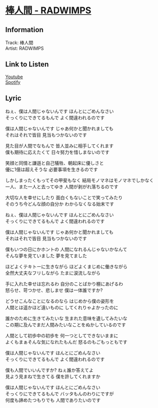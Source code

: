 # [棒人間 - RADWIMPS](https://j-lyric.net/artist/a04ac97/l03da1e.html)  
## Information  
Track: 棒人間  
Artist: RADWIMPS  
## Link to Listen  
[Youtube](#)  
[Spotify](#)  
## Lyric  
ねぇ、僕は人間じゃないんです ほんとにごめんなさい  
そっくりにできてるもんで よく間違われるのです  
  
僕は人間じゃないんです じゃあ何かと聞かれましても  
それはそれで皆目 見当もつかないのです  
  
見た目が人間でなもんで 皆人並みに相手してくれます  
僕も期待に応えたくて 日々努力を惜しまないのです  
  
笑顔と同情と謙遜と自己犠牲、朝起床に優しさと  
優に1億は超えそうな 必要事項を生きるのです  
  
しかしまったくもってその甲斐もなく 結局モノマネはモノマネでしかなく  
一人、また一人と去ってゆき 人間が剥がれ落ちるのです  
  
大切な人を幸せにしたり 面白くもないことで笑ってみたり  
そのうち今どんな顔の自分か わからなくなる始末です  
  
ねぇ、僕は人間じゃないんです ほんとにごめんなさい  
そっくりにできてるもんで よく間違われるのです  
  
僕は人間じゃないんです じゃあ何かと聞かれましても  
それはそれで皆目 見当もつかないのです  
  
僕もいつの日にかホントの 人間になれるんじゃないかなんて  
そんな夢を見ていました 夢を見てました  
  
ほどよくテキトーに生きながら ほどよくまじめに働きながら  
全然大丈夫なフリしながら たまに涙流しながら  
  
手に入れた幸せは忘れるわ 自分のことばかり棚にあげるわ  
怒らせ、苛つかせ、悲しませ 僕は一体誰ですか?  
  
どうせこんなことになるのなら はじめから僕の姿形を  
人間とは遥かほど遠いものに してくれりゃよかったのに  
  
誰かのために生きてみたいな 生まれた意味を遺してみたいな  
この期に及んでまだ人間みたいなことをぬかしているのです  
  
人間として初歩中の初歩を 何一つとしてできないままに  
よくもまぁそんな気になれたもんだ 怒るのもごもっともです  
  
僕は人間じゃないんです ほんとにごめんなさい  
そっくりにできてるもんで よく間違われるのです  
  
僕も人間でいいんですか? ねぇ誰か答えてよ  
見よう見まねで生きてる 僕を許してくれますか  
  
僕は人間じゃないんです ほんとにごめんなさい  
そっくりにできてるもんで バッタもんのわりにですが  
何度も諦めたつもりでも 人間でありたいのです  
  
